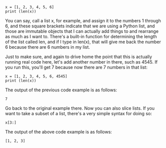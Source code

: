 
```
x = [1, 2, 3, 4, 5, 6]
print (len(x))
```

You can say, call a list x, for example, and assign it to the numbers 1 through 6, and these square brackets indicate that we are using a Python list, and those are immutable objects that I can actually add things to and rearrange as much as I want to. There's a built-in function for determining the length of the list called len, and if I type in len(x), that will give me back the number 6 because there are 6 numbers in my list.

Just to make sure, and again to drive home the point that this is actually running real code here, let's add another number in there, such as 4545. If you run this, you'll get 7 because now there are 7 numbers in that list:

```
x = [1, 2, 3, 4, 5, 6, 4545]
print (len(x))
```

The output of the previous code example is as follows:

```
7
```

Go back to the original example there. Now you can also slice lists. If you want to take a subset of a list, there's a very simple syntax for doing so:

```
x[3:]
```

The output of the above code example is as follows:

```
[1, 2, 3]
```
